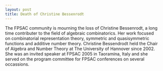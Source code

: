 ```yaml
---
layout: post
title: Death of Christine Bessenrodt
---
```


The FPSAC community is mourning the loss of Christine Bessenrodt, a long time contributer to the field of algebraic
combinatorics.  Her work focused on combinatorial representation theory, symmetric and quasisymmetric functions
and additive number theory.
Christine Bessendrodt held the Chair of Algebra and Number Theory at The University of Hannover since 2002.
She was an invited speaker at FPSAC 2005 in Taoramina, Italy and she served on the program committee
for FPSAC conferences on several occassions.
